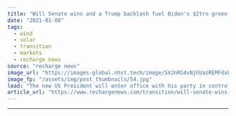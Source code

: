 ```yaml
---
title: "Will Senate wins and a Trump backlash fuel Biden's $2trn green agenda?"
date: "2021-01-08"
tags: 
  - wind
  - solar
  - transition
  - markets
  - recharge news
source: "recharge news"
image_url: "https://images-global.nhst.tech/image/SXJnRG4vNjhUazREMFdxUUsxdUV3RjJYd0RMUWdJWkxSYXhKdjRjUWhWaz0=/nhst/binary/3b610bb4a87f822d5adabd7cd46a55c3"
image_fp: "/assets/img/post_thumbnails/54.jpg"
lead: "The new US President will enter office with his party in control of Congress and a rare degree of bipartisan unity after Trump supporters shocked the nation, writes Richard Kessler"
article_url: "https://www.rechargenews.com/transition/will-senate-wins-and-a-trump-backlash-fuel-bidens-2trn-green-agenda-/2-1-941045"
---
```


---
